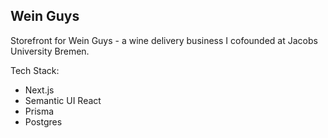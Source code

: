 ## Wein Guys

Storefront for Wein Guys - a wine delivery business I cofounded at Jacobs University Bremen.

Tech Stack:

-   Next.js
-   Semantic UI React
-   Prisma
-   Postgres
